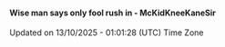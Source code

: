 #### Wise man says only fool rush in - McKidKneeKaneSir
Updated on 13/10/2025 - 01:01:28 (UTC) Time Zone
